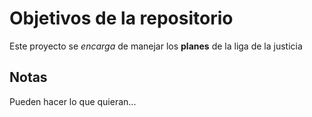 # Objetivos de la repositorio

Este proyecto se _encarga_ de manejar los __planes__ de la liga de la justicia


## Notas
Pueden hacer lo que quieran...
